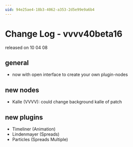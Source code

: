 ```yaml
---
uid: 94e25ae4-18b3-4062-a353-2d5e99e9a6b4
---
```


# Change Log - vvvv40beta16
released on 10 04 08  

## general
* now with open interface to create your own plugin-nodes  

## new nodes
* Kalle (VVVV): could change background kalle of patch  

## new plugins 
* Timeliner (Animation)  
* Lindenmayer (Spreads)  
* Particles (Spreads Multiple)